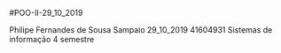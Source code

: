 #POO-II-29_10_2019



Philipe Fernandes de Sousa Sampaio
29_10_2019
41604931
Sistemas de informação 
4 semestre

